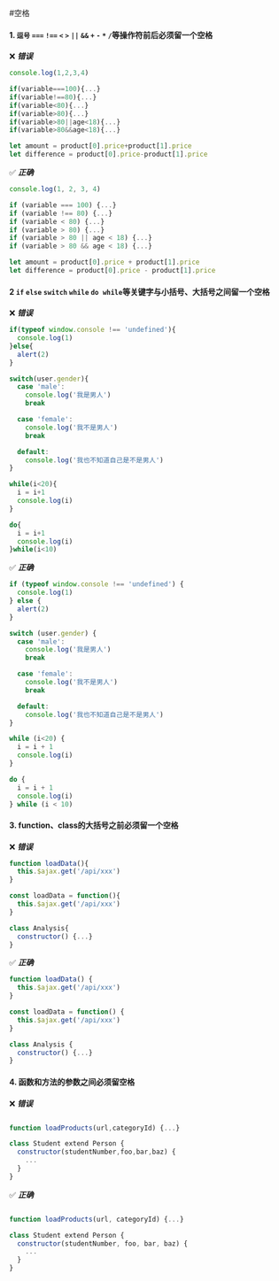 #空格

#### 1. `逗号` `===` `!==` `<` `>` `||` `&&` `+` `-` `*` `/`等操作符前后必须留一个空格

❌ ***错误***

```javascript
console.log(1,2,3,4)

if(variable===100){...}
if(variable!==80){...}
if(variable<80){...}
if(variable>80){...}
if(variable>80||age<18){...}
if(variable>80&&age<18){...}

let amount = product[0].price+product[1].price
let difference = product[0].price-product[1].price
```
✅ ***正确***

```javascript
console.log(1, 2, 3, 4)

if (variable === 100) {...}
if (variable !== 80) {...}
if (variable < 80) {...}
if (variable > 80) {...}
if (variable > 80 || age < 18) {...}
if (variable > 80 && age < 18) {...}

let amount = product[0].price + product[1].price
let difference = product[0].price - product[1].price
```

#### 2 `if` `else` `switch` `while` `do while`等关键字与小括号、大括号之间留一个空格

❌ ***错误***

```javascript
if(typeof window.console !== 'undefined'){
  console.log(1)
}else{
  alert(2)
}

switch(user.gender){
  case 'male':
    console.log('我是男人')
    break

  case 'female':
    console.log('我不是男人')
    break

  default:
    console.log('我也不知道自己是不是男人')
}

while(i<20){
  i = i+1
  console.log(i)
}

do{
  i = i+1
  console.log(i)
}while(i<10)
```

✅ ***正确***

```javascript
if (typeof window.console !== 'undefined') {
  console.log(1)
} else {
  alert(2)
}

switch (user.gender) {
  case 'male':
    console.log('我是男人')
    break

  case 'female':
    console.log('我不是男人')
    break

  default:
    console.log('我也不知道自己是不是男人')
}

while (i<20) {
  i = i + 1
  console.log(i)
}

do {
  i = i + 1
  console.log(i)
} while (i < 10)
```


#### 3. function、class的大括号之前必须留一个空格

❌ ***错误***

```javascript
function loadData(){
  this.$ajax.get('/api/xxx')
}

const loadData = function(){
  this.$ajax.get('/api/xxx')
}

class Analysis{
  constructor() {...}
}
```

✅ ***正确***

```javascript
function loadData() {
  this.$ajax.get('/api/xxx')
}

const loadData = function() {
  this.$ajax.get('/api/xxx')
}

class Analysis {
  constructor() {...}
}
```

#### 4. 函数和方法的参数之间必须留空格

❌ ***错误***

```javascript

function loadProducts(url,categoryId) {...}

class Student extend Person {
  constructor(studentNumber,foo,bar,baz) {
    ...
  }
}
```

✅ ***正确***

```javascript

function loadProducts(url, categoryId) {...}

class Student extend Person {
  constructor(studentNumber, foo, bar, baz) {
    ...
  }
}
```